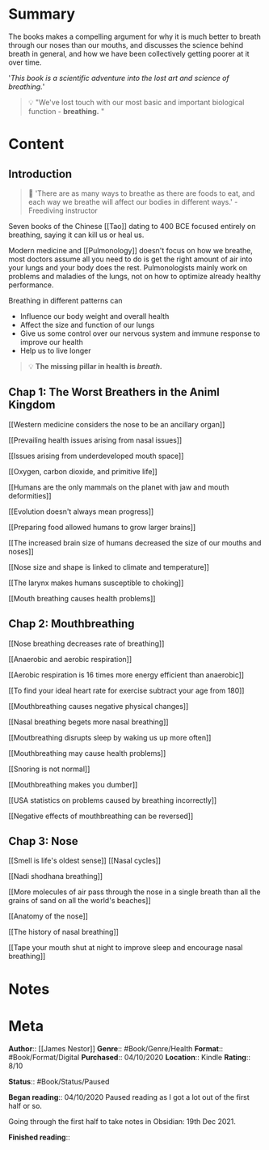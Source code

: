 # Summary
The books makes a compelling argument for why it is much better to breath through our noses than our mouths, and discusses the science behind breath in general, and how we have been collectively getting poorer at it over time.

'*This book is a scientific adventure into the lost art and science of breathing.*'

>💡 "We've lost touch with our most basic and important biological function - **breathing.** "

# Content
## Introduction
>💬 'There are as many ways to breathe as there are foods to eat, and each way we breathe will affect our bodies in different ways.' - Freediving instructor

Seven books of the Chinese [[Tao]] dating to 400 BCE focused entirely on breathing, saying it can kill us or heal us. 

Modern medicine and [[Pulmonology]] doesn't focus on how we breathe, most doctors assume all you need to do is get the right amount of air into your lungs and your body does the rest. Pulmonologists mainly work on problems and maladies of the lungs, not on how to optimize already healthy performance.

Breathing in different patterns can
- Influence our body weight and overall health
- Affect the size and function of our lungs 
- Give us some control over our nervous system and immune response to improve our health
- Help us to live longer

>💡 **The missing pillar in health is *breath.***


## Chap 1: The Worst Breathers in the Animl Kingdom
[[Western medicine considers the nose to be an ancillary organ]]

[[Prevailing health issues arising from nasal issues]]

[[Issues arising from underdeveloped mouth space]]

[[Oxygen, carbon dioxide, and primitive life]]

[[Humans are the only mammals on the planet with jaw and mouth deformities]]

[[Evolution doesn't always mean progress]]

[[Preparing food allowed humans to grow larger brains]]

[[The increased brain size of humans decreased the size of our mouths and noses]]

[[Nose size and shape is linked to climate and temperature]]

[[The larynx makes humans susceptible to choking]]

[[Mouth breathing causes health problems]]

## Chap 2: Mouthbreathing 

[[Nose breathing decreases rate of breathing]]

[[Anaerobic and aerobic respiration]]

[[Aerobic respiration is 16 times more energy efficient than anaerobic]]

[[To find your ideal heart rate for exercise subtract your age from 180]]

[[Mouthbreathing causes negative physical changes]]

[[Nasal breathing begets more nasal breathing]]

[[Moutbreathing disrupts sleep by waking us up more often]]

[[Mouthbreathing may cause health problems]]

[[Snoring is not normal]]

[[Mouthbreathing makes you dumber]]

[[USA statistics on problems caused by breathing incorrectly]]

[[Negative effects of mouthbreathing can be reversed]]


## Chap 3: Nose
[[Smell is life's oldest sense]]
[[Nasal cycles]]

[[Nadi shodhana breathing]]

[[More molecules of air pass through the nose in a single breath than all the grains of sand on all the world's beaches]]

[[Anatomy of the nose]]

[[The history of nasal breathing]]

[[Tape your mouth shut at night to improve sleep and encourage nasal breathing]]

# Notes

# Meta
**Author**:: [[James Nestor]]
**Genre**:: #Book/Genre/Health 
**Format**:: #Book/Format/Digital
**Purchased**:: 04/10/2020
**Location**:: Kindle
**Rating**:: 8/10

**Status**:: #Book/Status/Paused 

**Began reading**:: 04/10/2020
Paused reading as I got a lot out of the first half or so. 

Going through the first half to take notes in Obsidian: 19th Dec 2021.

**Finished reading**:: 
